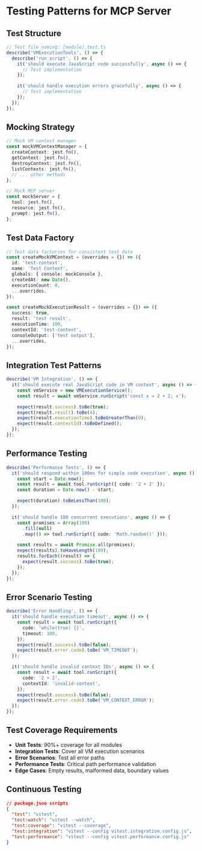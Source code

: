 # Testing Patterns for MCP Server

## Test Structure

```typescript
// Test file naming: [module].test.ts
describe('VMExecutionTools', () => {
  describe('run_script', () => {
    it('should execute JavaScript code successfully', async () => {
      // Test implementation
    });

    it('should handle execution errors gracefully', async () => {
      // Test implementation
    });
  });
});
```

## Mocking Strategy

```typescript
// Mock VM context manager
const mockVMContextManager = {
  createContext: jest.fn(),
  getContext: jest.fn(),
  destroyContext: jest.fn(),
  listContexts: jest.fn(),
  // ... other methods
};

// Mock MCP server
const mockServer = {
  tool: jest.fn(),
  resource: jest.fn(),
  prompt: jest.fn(),
};
```

## Test Data Factory

```typescript
// Test data factories for consistent test data
const createMockVMContext = (overrides = {}) => ({
  id: 'test-context',
  name: 'Test Context',
  globals: { console: mockConsole },
  createdAt: new Date(),
  executionCount: 0,
  ...overrides,
});

const createMockExecutionResult = (overrides = {}) => ({
  success: true,
  result: 'test result',
  executionTime: 100,
  contextId: 'test-context',
  consoleOutput: ['test output'],
  ...overrides,
});
```

## Integration Test Patterns

```typescript
describe('VM Integration', () => {
  it('should execute real JavaScript code in VM context', async () => {
    const vmService = new VMExecutionService();
    const result = await vmService.runScript('const x = 2 + 2; x');

    expect(result.success).toBe(true);
    expect(result.result).toBe(4);
    expect(result.executionTime).toBeGreaterThan(0);
    expect(result.contextId).toBeDefined();
  });
});
```

## Performance Testing

```typescript
describe('Performance Tests', () => {
  it('should respond within 100ms for simple code execution', async () => {
    const start = Date.now();
    const result = await tool.runScript({ code: '2 + 2' });
    const duration = Date.now() - start;

    expect(duration).toBeLessThan(100);
  });

  it('should handle 100 concurrent executions', async () => {
    const promises = Array(100)
      .fill(null)
      .map(() => tool.runScript({ code: 'Math.random()' }));

    const results = await Promise.all(promises);
    expect(results).toHaveLength(100);
    results.forEach((result) => {
      expect(result.success).toBe(true);
    });
  });
});
```

## Error Scenario Testing

```typescript
describe('Error Handling', () => {
  it('should handle execution timeout', async () => {
    const result = await tool.runScript({
      code: 'while(true) {}',
      timeout: 100,
    });
    expect(result.success).toBe(false);
    expect(result.error.code).toBe('VM_TIMEOUT');
  });

  it('should handle invalid context IDs', async () => {
    const result = await tool.runScript({
      code: '2 + 2',
      contextId: 'invalid-context',
    });
    expect(result.success).toBe(false);
    expect(result.error.code).toBe('VM_CONTEXT_ERROR');
  });
});
```

## Test Coverage Requirements

- **Unit Tests**: 90%+ coverage for all modules
- **Integration Tests**: Cover all VM execution scenarios
- **Error Scenarios**: Test all error paths
- **Performance Tests**: Critical path performance validation
- **Edge Cases**: Empty results, malformed data, boundary values

## Continuous Testing

```json
// package.json scripts
{
  "test": "vitest",
  "test:watch": "vitest --watch",
  "test:coverage": "vitest --coverage",
  "test:integration": "vitest --config vitest.integration.config.js",
  "test:performance": "vitest --config vitest.performance.config.js"
}
```
